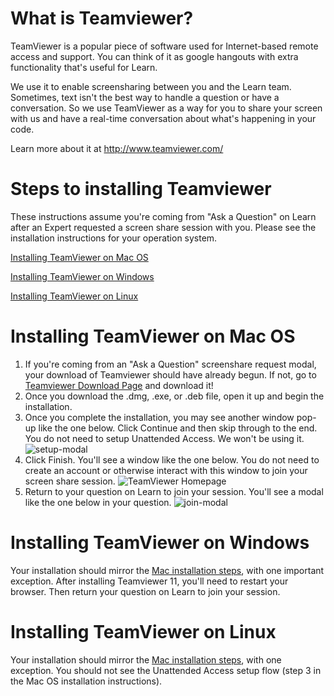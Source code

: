 # What is Teamviewer?

TeamViewer is a popular piece of software used for Internet-based remote access and support. You can think of it as google hangouts with extra functionality that's useful for Learn.

We use it to enable screensharing between you and the Learn team. Sometimes, text isn't the best way to handle a question or have a conversation. So we use TeamViewer as a way for you to share your screen with us and have a real-time conversation about what's happening in your code.

 Learn more about it at http://www.teamviewer.com/

# Steps to installing Teamviewer

These instructions assume you're coming from "Ask a Question" on Learn after an Expert requested a screen share session with you. Please see the installation instructions for your operation system.

[Installing TeamViewer on Mac OS](http://learn.co/help-center#installing-teamviewer-on-mac-os)

[Installing TeamViewer on Windows](http://learn.co/help-center#installing-teamviewer-on-Windows)

[Installing TeamViewer on Linux](http://learn.co/help-center#installing-teamviewer-on-Linux)

# Installing TeamViewer on Mac OS

1. If you're coming from an "Ask a Question" screenshare request modal, your download of Teamviewer should have already begun. If not, go to [Teamviewer Download Page](http://www.teamviewer.com/download/) and download it!
2. Once you download the .dmg, .exe, or .deb file, open it up and begin the installation.
3. Once you complete the installation, you may see another window pop-up like the one below. Click Continue and then skip through to the end. You do not need to setup Unattended Access. We won't be using it.  
![setup-modal](https://cloud.githubusercontent.com/assets/1326555/16464635/186f682c-3e09-11e6-8419-58fefa96f2a1.png)
4. Click Finish. You'll see a window like the one below. You do not need to create an account or otherwise interact with this window to join your screen share session. 
![TeamViewer Homepage](https://cloud.githubusercontent.com/assets/5470676/16694969/271fc2fa-450b-11e6-8079-79714ca52d4a.png)
5. Return to your question on Learn to join your session. You'll see a modal like the one below in your question. 
![join-modal](https://cloud.githubusercontent.com/assets/1326555/16524637/d138bbd8-3f76-11e6-92fe-e9840fe5952a.png)

# Installing TeamViewer on Windows
Your installation should mirror the [Mac installation steps](http://learn.co/help-center#installing-teamviewer-on-mac-os), with one important exception. After installing Teamviewer 11, you'll need to restart your browser. Then return your question on Learn to join your session.  

# Installing TeamViewer on Linux
Your installation should mirror the [Mac installation steps](http://learn.co/help-center#installing-teamviewer-on-mac-os), with one exception. You should not see the Unattended Access setup flow (step 3 in the Mac OS installation instructions). 
